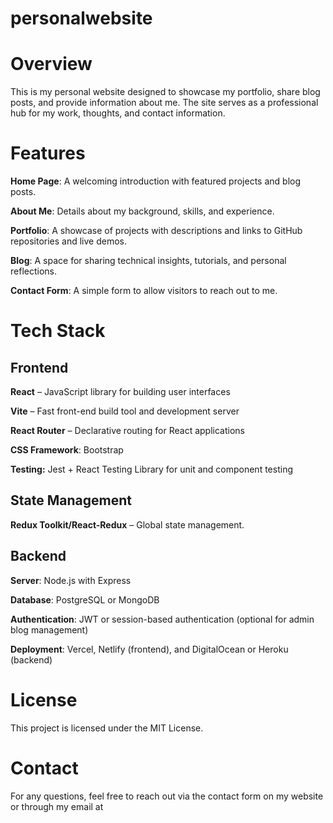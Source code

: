 # personalwebsite

<h1>Overview</h1>

This is my personal website designed to showcase my portfolio, share blog posts, and provide information about me. The site serves as a professional hub for my work, thoughts, and contact information.

<h1>Features</h1>

**Home Page**: A welcoming introduction with featured projects and blog posts.

**About Me**: Details about my background, skills, and experience.

**Portfolio**: A showcase of projects with descriptions and links to GitHub repositories and live demos.

**Blog**: A space for sharing technical insights, tutorials, and personal reflections.

**Contact Form**: A simple form to allow visitors to reach out to me.

<h1>Tech Stack</h1>

<h2>Frontend</h2>

**React** – JavaScript library for building user interfaces

**Vite** – Fast front-end build tool and development server

**React Router** – Declarative routing for React applications

**CSS Framework**: Bootstrap

**Testing:** Jest + React Testing Library for unit and component testing



<h2>State Management</h2>

**Redux Toolkit/React-Redux** – Global state management.



<h2>Backend</h2>

**Server**: Node.js with Express

**Database**: PostgreSQL or MongoDB

**Authentication**: JWT or session-based authentication (optional for admin blog management)

**Deployment**: Vercel, Netlify (frontend), and DigitalOcean or Heroku (backend)


<h1>License</h1>

This project is licensed under the MIT License.

<h1>Contact</h1>

For any questions, feel free to reach out via the contact form on my website or through my email at 
